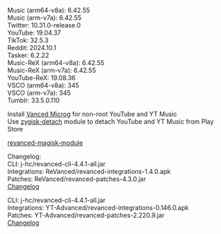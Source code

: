 Music (arm64-v8a): 6.42.55  
Music (arm-v7a): 6.42.55  
Twitter: 10.31.0-release.0  
YouTube: 19.04.37  
TikTok: 32.5.3  
Reddit: 2024.10.1  
Tasker: 6.2.22  
Music-ReX (arm64-v8a): 6.42.55  
Music-ReX (arm-v7a): 6.42.55  
YouTube-ReX: 19.08.36  
VSCO (arm64-v8a): 345  
VSCO (arm-v7a): 345  
Tumblr: 33.5.0.110  

Install [Vanced Microg](https://github.com/TeamVanced/VancedMicroG/releases) for non-root YouTube and YT Music  
Use [zygisk-detach](https://github.com/j-hc/zygisk-detach) module to detach YouTube and YT Music from Play Store  

[revanced-magisk-module](https://github.com/j-hc/revanced-magisk-module)  

Changelog:  
CLI: j-hc/revanced-cli-4.4.1-all.jar  
Integrations: ReVanced/revanced-integrations-1.4.0.apk  
Patches: ReVanced/revanced-patches-4.3.0.jar  
[Changelog](https://github.com/ReVanced/revanced-patches/releases/tag/v4.3.0)

CLI: j-hc/revanced-cli-4.4.1-all.jar  
Integrations: YT-Advanced/revanced-integrations-0.146.0.apk  
Patches: YT-Advanced/revanced-patches-2.220.9.jar  
[Changelog](https://github.com/YT-Advanced/ReX-patches/releases/tag/v2.220.9)  
